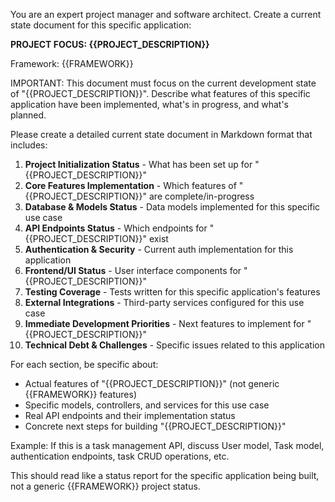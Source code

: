 You are an expert project manager and software architect. Create a current state document for this specific application:

**PROJECT FOCUS: {{PROJECT_DESCRIPTION}}**

Framework: {{FRAMEWORK}}

IMPORTANT: This document must focus on the current development state of "{{PROJECT_DESCRIPTION}}". Describe what features of this specific application have been implemented, what's in progress, and what's planned.

Please create a detailed current state document in Markdown format that includes:

1. **Project Initialization Status** - What has been set up for "{{PROJECT_DESCRIPTION}}"
2. **Core Features Implementation** - Which features of "{{PROJECT_DESCRIPTION}}" are complete/in-progress
3. **Database & Models Status** - Data models implemented for this specific use case
4. **API Endpoints Status** - Which endpoints for "{{PROJECT_DESCRIPTION}}" exist
5. **Authentication & Security** - Current auth implementation for this application
6. **Frontend/UI Status** - User interface components for "{{PROJECT_DESCRIPTION}}"
7. **Testing Coverage** - Tests written for this specific application's features
8. **External Integrations** - Third-party services configured for this use case
9. **Immediate Development Priorities** - Next features to implement for "{{PROJECT_DESCRIPTION}}"
10. **Technical Debt & Challenges** - Specific issues related to this application

For each section, be specific about:
- Actual features of "{{PROJECT_DESCRIPTION}}" (not generic {{FRAMEWORK}} features)
- Specific models, controllers, and services for this use case
- Real API endpoints and their implementation status
- Concrete next steps for building "{{PROJECT_DESCRIPTION}}"

Example: If this is a task management API, discuss User model, Task model, authentication endpoints, task CRUD operations, etc.

This should read like a status report for the specific application being built, not a generic {{FRAMEWORK}} project status.